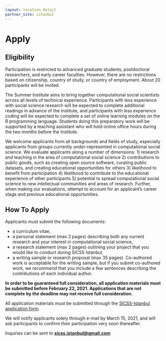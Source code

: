 ```yaml
---
layout: location_detail
partner_site: istanbul
---
```


# Apply

## Eligibility

Participation is restricted to advanced graduate students, postdoctoral researchers, and early career faculties. However, there are no restrictions based on citizenship, country of study, or country of employment. About 20 participants will be invited. 

The Summer Institute aims to bring together computational social scientists across all levels of technical experience. Participants with less experience with social science research will be expected to complete additional readings in advance of the Institute, and participants with less experience coding will be expected to complete a set of online learning modules on the R programming language. Students doing this preparatory work will be supported by a teaching assistant who will hold online office hours during the two months before the Institute.

We welcome applicants from all backgrounds and fields of study, especially applicants from groups currently under-represented in computational social science. We evaluate applicants along a number of dimensions: 1) research and teaching in the area of computational social science 2) contributions to public goods, such as creating open source software, curating public datasets, and creating educational opportunities for others 3) likelihood to benefit from participation 4) likelihood to contribute to the educational experience of other participants 5) potential to spread computational social science to new intellectual communities and areas of research. Further, when making our evaluations, attempt to account for an applicant’s career stage and previous educational opportunities.


## How To Apply

Applicants must submit the following documents: 
* a curriculum vitae, 
* a personal statement (max 2 pages) describing both any current research and your interest in computational social science, 
* a research statement (max 2 pages) outlining your project that you would like to conduct during SICSS Istanbul, 
* a writing sample or research proposal (max 35 pages). Co-authored work is acceptable for the writing sample, but if you submit co-authored work, we recommend that you include a few sentences describing the contributions of each individual author.

**In order to be guaranteed full consideration, all application materials must be submitted before February 22, 2021. Applications that are not complete by the deadline may not receive full consideration.**  

All application materials must be submitted through the [SICSS-Istanbul application form](https://forms.gle/BdfNzvxvthKbPnjS6).

We will notify applicants solely through e-mail by March 15, 2021, and will ask participants to confirm their participation very soon thereafter.

Inquiries can be sent to **[sicss.istanbul@gmail.com](mailto:sicss.istanbul@gmail.com)**

